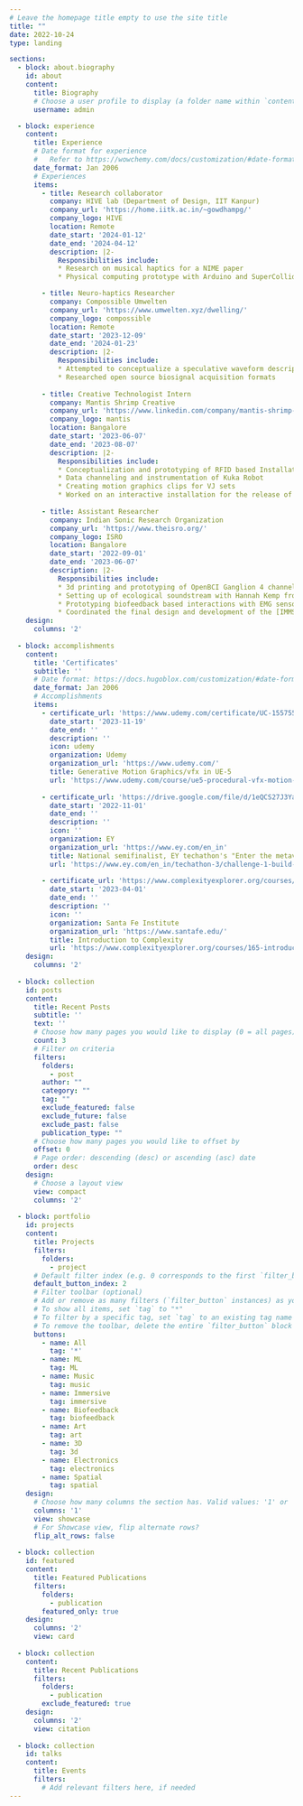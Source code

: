 ```yaml
---
# Leave the homepage title empty to use the site title
title: ""
date: 2022-10-24
type: landing

sections:
  - block: about.biography
    id: about
    content:
      title: Biography
      # Choose a user profile to display (a folder name within `content/authors/`)
      username: admin

  - block: experience
    content:
      title: Experience
      # Date format for experience
      #   Refer to https://wowchemy.com/docs/customization/#date-format
      date_format: Jan 2006
      # Experiences
      items:
        - title: Research collaborator
          company: HIVE lab (Department of Design, IIT Kanpur)
          company_url: 'https://home.iitk.ac.in/~gowdhampg/'
          company_logo: HIVE
          location: Remote
          date_start: '2024-01-12'
          date_end: '2024-04-12'
          description: |2-
            Responsibilities include:
            * Research on musical haptics for a NIME paper
            * Physical computing prototype with Arduino and SuperCollider  

        - title: Neuro-haptics Researcher
          company: Compossible Umwelten
          company_url: 'https://www.umwelten.xyz/dwelling/'
          company_logo: compossible
          location: Remote
          date_start: '2023-12-09'
          date_end: '2024-01-23'
          description: |2-
            Responsibilities include:
            * Attempted to conceptualize a speculative waveform description language for tactile compositions
            * Researched open source biosignal acquisition formats
    
        - title: Creative Technologist Intern
          company: Mantis Shrimp Creative
          company_url: 'https://www.linkedin.com/company/mantis-shrimp-creative/'
          company_logo: mantis
          location: Bangalore
          date_start: '2023-06-07'
          date_end: '2023-08-07'
          description: |2-
            Responsibilities include:
            * Conceptualization and prototyping of RFID based Installation with Raspberry Pi
            * Data channeling and instrumentation of Kuka Robot
            * Creating motion graphics clips for VJ sets
            * Worked on an interactive installation for the release of a limited edition vodka by Johnnie Walker, in collaboration with Air-ink and Shilo Suleman
    
        - title: Assistant Researcher
          company: Indian Sonic Research Organization
          company_url: 'https://www.theisro.org/'
          company_logo: ISRO
          location: Bangalore
          date_start: '2022-09-01'
          date_end: '2023-06-07'
          description: |2-
            Responsibilities include:
            * 3d printing and prototyping of OpenBCI Ganglion 4 channel headset for musical applications and therapy while assisting Neuroscientist Nikhil Prabhu
            * Setting up of ecological soundstream with Hannah Kemp from [CriSap](https://crisap.org/), UAL and Grant smith from [SoundTent](https://soundtent.org/soundcamp_about.html) for the [Acoustic Commons Network](https://acousticommons.net/)
            * Prototyping biofeedback based interactions with EMG sensors (MYOWARE)
            * Coordinated the final design and development of the [IMMSANE website](https://www.immsane.com/) for Yati Durant and Andre Bellmonte from the Zurich University of the arts
    design:
      columns: '2'
      
  - block: accomplishments
    content:
      title: 'Certificates'
      subtitle: ''
      # Date format: https://docs.hugoblox.com/customization/#date-format
      date_format: Jan 2006
      # Accomplishments
      items:
        - certificate_url: 'https://www.udemy.com/certificate/UC-15575581-ba43-4f77-bc99-72c27f976910/'
          date_start: '2023-11-19'
          date_end: ''
          description: ''
          icon: udemy
          organization: Udemy
          organization_url: 'https://www.udemy.com/'
          title: Generative Motion Graphics/vfx in UE-5
          url: 'https://www.udemy.com/course/ue5-procedural-vfx-motion-graphics/'
          
        - certificate_url: 'https://drive.google.com/file/d/1eQCS27J3YaqwDIYT6gkbxYt01D7tHVvK/view?usp=sharing'
          date_start: '2022-11-01'
          date_end: ''
          description: ''
          icon: ''
          organization: EY
          organization_url: 'https://www.ey.com/en_in'
          title: National semifinalist, EY techathon's "Enter the metaverse" challenge
          url: 'https://www.ey.com/en_in/techathon-3/challenge-1-build-a-digital-twin'
          
        - certificate_url: 'https://www.complexityexplorer.org/courses/165-introduction-to-complexity-2023/certificates/3787194370'
          date_start: '2023-04-01'
          date_end: ''
          description: ''
          icon: ''
          organization: Santa Fe Institute
          organization_url: 'https://www.santafe.edu/'
          title: Introduction to Complexity
          url: 'https://www.complexityexplorer.org/courses/165-introduction-to-complexity'
    design:
      columns: '2'    
      
  - block: collection
    id: posts
    content:
      title: Recent Posts
      subtitle: ''
      text: ''
      # Choose how many pages you would like to display (0 = all pages)
      count: 3
      # Filter on criteria
      filters:
        folders:
          - post
        author: ""
        category: ""
        tag: ""
        exclude_featured: false
        exclude_future: false
        exclude_past: false
        publication_type: ""
      # Choose how many pages you would like to offset by
      offset: 0
      # Page order: descending (desc) or ascending (asc) date
      order: desc
    design:
      # Choose a layout view
      view: compact
      columns: '2'
      
  - block: portfolio
    id: projects
    content:
      title: Projects
      filters:
        folders:
          - project
      # Default filter index (e.g. 0 corresponds to the first `filter_button` instance below)
      default_button_index: 2
      # Filter toolbar (optional)
      # Add or remove as many filters (`filter_button` instances) as you like
      # To show all items, set `tag` to "*"
      # To filter by a specific tag, set `tag` to an existing tag name
      # To remove the toolbar, delete the entire `filter_button` block
      buttons:
        - name: All
          tag: '*'
        - name: ML
          tag: ML
        - name: Music
          tag: music
        - name: Immersive
          tag: immersive
        - name: Biofeedback
          tag: biofeedback
        - name: Art
          tag: art
        - name: 3D
          tag: 3d
        - name: Electronics
          tag: electronics
        - name: Spatial
          tag: spatial
    design:
      # Choose how many columns the section has. Valid values: '1' or '2'
      columns: '1'
      view: showcase
      # For Showcase view, flip alternate rows?
      flip_alt_rows: false
      
  - block: collection
    id: featured
    content:
      title: Featured Publications
      filters:
        folders:
          - publication
        featured_only: true
    design:
      columns: '2'
      view: card
      
  - block: collection
    content:
      title: Recent Publications
      filters:
        folders:
          - publication
        exclude_featured: true
    design:
      columns: '2'
      view: citation
      
  - block: collection
    id: talks
    content:
      title: Events
      filters:
        # Add relevant filters here, if needed
---
```

